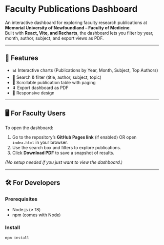# Faculty Publications Dashboard  

An interactive dashboard for exploring faculty research publications at **Memorial University of Newfoundland – Faculty of Medicine**.  
Built with **React, Vite, and Recharts**, the dashboard lets you filter by year, month, author, subject, and export views as PDF.  

---

## 🚀 Features
- 📊 Interactive charts (Publications by Year, Month, Subject, Top Authors)  
- 🔎 Search & filter (title, author, subject, topic)  
- 📑 Scrollable publication table with paging  
- ⬇ Export dashboard as PDF  
- 🎨 Responsive design  

---

## 🖥 For Faculty Users
To open the dashboard:  
1. Go to the repository’s **GitHub Pages link** (if enabled) OR open `index.html` in your browser.  
2. Use the search box and filters to explore publications.  
3. Click **Download PDF** to save a snapshot of results.  

*(No setup needed if you just want to view the dashboard.)*

---

## 🛠 For Developers
### Prerequisites
- Node.js (≥ 18)
- npm (comes with Node)

### Install
```bash
npm install
